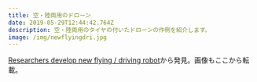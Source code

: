 ```yaml
---
title: 空・陸両用のドローン
date: 2019-05-29T12:44:42.764Z
description: 空・陸両用のタイヤの付いたドローンの作例を紹介します。
image: /img/newflyingdri.jpg
---
```

[Researchers develop new flying / driving robot](https://techxplore.com/news/2019-05-robot.html)から発見。画像もここから転載。
